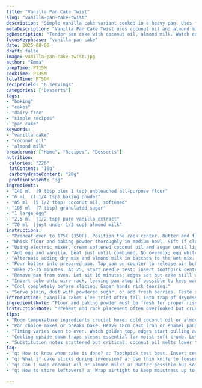 ```yaml
---
title: "Vanilla Pan Cake Twist"
slug: "vanilla-pan-cake-twist"
description: "Simple vanilla cake variant cooked in a heavy pan. Uses flour and baking powder base. Swaps butter for coconut oil and milk for almond milk for subtle richness. Eggs bind, vanilla laces flavor. Quick to prep with electric mixer, bakes around 25-35 min. Texture tender but firm enough to handle inversion. Smells sweet, toasty. Careful doneness check crucial; toothpick test reliable. Cooling upside down traps moisture. A reliable base, easy to riff. Perfect when you want cake without fuss, no fancy pans needed."
metaDescription: "Vanilla Pan Cake Twist uses coconut oil and almond milk for tender crumb, baked in a heavy pan. Follow visual and toothpick cues for timing and texture."
ogDescription: "Tender pan cake with coconut oil, almond milk. Watch edges pull and toothpick test; cooling upside down traps moisture. Simple, no fuss prep."
focusKeyphrase: "vanilla pan cake"
date: 2025-08-06
draft: false
image: vanilla-pan-cake-twist.jpg
author: "Emma"
prepTime: PT15M
cookTime: PT35M
totalTime: PT50M
recipeYield: "6 servings"
categories: ["Desserts"]
tags:
- "baking"
- "cakes"
- "dairy-free"
- "simple recipes"
- "pan cake"
keywords:
- "vanilla cake"
- "coconut oil"
- "almond milk"
breadcrumb: ["Home", "Recipes", "Desserts"]
nutrition: 
 calories: "220"
 fatContent: "10g"
 carbohydrateContent: "28g"
 proteinContent: "3g"
ingredients:
- "140 ml  (9 tbsp plus 1 tsp) unbleached all-purpose flour"
- "6 ml  (1 1/4 tsp) baking powder"
- "85 ml  (5 1/2 tbsp) coconut oil, softened"
- "105 ml  (7 tbsp) granulated sugar"
- "1 large egg"
- "2,5 ml  (1/2 tsp) pure vanilla extract"
- "70 ml  (just under 1/3 cup) almond milk"
instructions:
- "Preheat oven to 175C (350F). Position the rack center. Butter and flour a heavy 18cm (7-inch) oven-safe pan with at least 2L capacity. I prefer cast iron or enamel for even heat; barely any sticking here."
- "Whisk flour and baking powder thoroughly in medium bowl. Sift if clumpy; no one wants dense spots. Set aside. This dry mix ensures the cake rises evenly without bitter aftertaste from too much baking powder."
- "Using electric mixer, cream softened coconut oil and sugar until light and creamy. I usually do this 3 minutes medium speed. You should hear the sugar crackle softly between beaters. Adds volume."
- "Add egg and vanilla, beat just until combined. No overmix; egg whites can toughen cake if whipped too long."
- "Alternate adding dry mix and almond milk in batches to the wet mix. Start and end with dry. Fold gently to avoid gluten development—cake stays tender but structured."
- "Pour batter into prepared pan. Tap pan on counter to release air bubbles. Makes the crumb finer, no holes. The batter looks glossy, thick but pourable."
- "Bake 25-35 minutes. At 25, start needle test: insert toothpick center; clean or with a few moist crumbs, perfect. If batter sticks, add 5 more minutes. Cake edges will pull away from pan slightly and top should be golden, not pale."
- "Remove pan from oven. Let sit 10 minutes; edges set but cake still warm."
- "Invert cake onto wire rack, leaving pan atop if possible to keep warmth and humidity harnessed. This cool-down traps moisture, keeping crumb soft. It took trial and error for me to not break the cake here; wiping pan rim and loosening sides with a thin paring knife first helps immensely."
- "Cool completely before slicing. Eager hands risk tearing."
- "Serve plain, dust with powdered sugar, or add fresh berries. Taste shows subtle vanilla, faint coconut warmth, and delicate crumb from almond milk substitution."
introduction: "Vanilla cakes I’ve tried often fall into trap of dryness or rubbery texture. Overbaking too common mistake. Using a pan rather than ramekins or springform simplifies cleanup and heat conduction. Coconut oil swaps add moistness and faint tropical notes without overwhelming vanilla. Almond milk makes subtle nutty lift—if you omit nuts for allergy reasons, this is a win. Timing—never trust timer alone. Visual is king: golden top, edges pulling slightly from pan tell me all I need. Toothpick test is reliable but sometimes crumbs stuck on mean still too early. Cooling flipped locks in humidity; first attempts had crumb crumble on removal. Trial and error necessary. I’ll warn you, patience crucial. Cake smells start sweetly caramelizing around 20 mins; oven door avoids heat loss but sometimes I sneak peeks for color shifts. Baking is sensory, not just timer. My twist with coconut oil and almond milk yields lighter crumb and complexity beyond plain vanilla butter cakes. Simpler prep, tastier bites. Kitchen-tested many ways."
ingredientsNote: "Flour and baking powder must be fresh for proper rise. If baking powder old, expect dense crumb. Coconut oil strengthens cake moisture compared to butter, melts at lower temp—if using butter, soften well, but expect less tender crumb. Almond milk trade for whole milk cuts dairy richness but adds faint nuttiness; use room temp for better incorporation. Egg’s role is key: protein gives structure, so fresh large egg preferred. Vanilla extract defines aroma; pure best. Powdered sugar dust optional but adds visual contrast and subtle sweetness. For nut allergies, almond milk is safe, but can omit or replace with oat milk, same texture, slightly different taste. Pan choice critical; heavy bottom distributes heat evenly, avoids burnt spots. Nonstick pans cause shrinkage issues during inversion; grease and flour pan well to avoid sticking. Surfaces dry after flouring? Use a touch of vegetable oil to help flour adhere. Key: ingredients at room temperature, no cold components to ensure emulsification and volume."
instructionsNote: "Preheat and rack placement often overlooked but crucial; bottom heating elements scorch edges if too low. Creaming fat and sugar aerates batter—a step skipped traps sugar grains, gums texture. Beat just enough for lightness but avoid overmixing once egg is added or flour incorporated—this toughens cake via gluten. Folding dry and wet alternately prevents lumping and uneven rise. Tap pan gently before oven entry to burst large pockets of air—too many holes = uneven crumb and drying. Baking time varies by oven; watch visual cues: golden top, slight edges pull. Toothpick test: moist crumbs attached means just done; sticky batter means more time. Remove promptly to prevent overbaking from residual heat. Cooling upside down traps steam, avoiding drying crust on top. Letting it sit longer in pan post baking risks condensation buildup and soggy texture; 10 minutes is sweet spot. Inversion tricky—run thin knife around edges before flipping. Use towel on rack for grip. If cake resists, rock pan gently rather than force popping; broken cake means uneven baking or insufficient fat creaming. Serve only when completely cooled for easiest slicing and best mouthfeel. Storage wrapped airtight keeps moistness 2 days max—more means refrigeration with risk of drying. Rewarm briefly before serving for aroma regeneration."
tips:
- "Room temperature ingredients crucial here; cold coconut oil or almond milk messes with batter volume. Beat softened coconut oil and sugar until light, hear sugar crackle low hum between beaters. Short on creaming? Gritty texture, dense crumb follows. Fold dry mix and almond milk alternating batches. Start and end dry. Avoid gluten overdevelopment; rough mixing ruins tender crumb structure."
- "Pan choice makes or breaks bake. Heavy 18cm cast iron or enamel pans distribute heat evenly to avoid burnt edges. Nonstick pans often shrink or stick post-bake. Grease and flour well; if flour clumps, pat surface lightly or oil flour mix. Rigid pan surfaces ease inversion, but flick pan edges with thin knife before flipping. Rock gently if stuck to prevent crumb break-off."
- "Timing varies oven to oven. Watch golden top, edges start pulling away, not just timer. Toothpick test key: moist crumbs stuck means done; sticky batter means longer bake. Start testing at 25 min, add 5 min if needed. Overbake = rubbery or dry cake. Smell cues: faint caramelizing scents hit around 20 minutes; give hints beyond visual."
- "Cooling upside down traps steam; essential for moist soft crumb. Let cake sit 10 min in pan post-bake, then invert on wire rack immediately. Avoid leaving cake in pan too long or condensation sogs crumb. Use towel grip for flipping and loosen sides with thin knife. Trial necessary to avoid breakage here. Cake warmth helps moisture retention during cooling."
- "Substitution notes scattered but critical: coconut oil melts lower temp than butter, yields softer crumb. Almond milk trades dairy richness for nutty undertone, safe for nut allergies but oat milk can replace for similar texture. Vanilla extract quality defines aroma intensity. Powdered sugar adds contrast but optional. Fresh baking powder vital; stale powder causes dense crumb, adjust ingredient freshness always."
faq:
- "q: How to know when cake is done? a: Toothpick test best. Insert center, if moist crumbs cling but no wet batter, bake done. Edges pulling from pan means nearly there. Golden top signals ready. Smell changes too, caramelizing hints around 20 mins. Oven temps vary, so rely on cues not just clock."
- "q: What if cake sticks during inversion? a: Use thin knife to loosen edges gently. Don’t force flip; rock pan slowly. Grease and flour pan thoroughly before pouring batter. Nonstick pans complicate removal; better heavy cast iron or enamel. Cool cake 10 min in pan, warm crumb easier unmolding. Broken cake means too much rushing or insufficient fat creaming."
- "q: Can I swap coconut oil or almond milk? a: Butter possible but softer moisture lost; soften well before creaming. Almond milk best at room temp. Oat milk alternative with subtle taste shift; dairy milk changes richness. Coconut oil contributes subtle tropical note textures absent in butter. Adjust expectancies on crumb and aroma based on swaps."
- "q: How to store leftovers? a: Wrap airtight to keep moistness up to 2 days. Refrigerate if longer but risk drying. Rewarm briefly before serving to revive aroma and soften crumb. Avoid leaving cake uncovered or frozen, crumb texture deteriorates quickly. Cool completely before storage to prevent sogginess."

---
```

